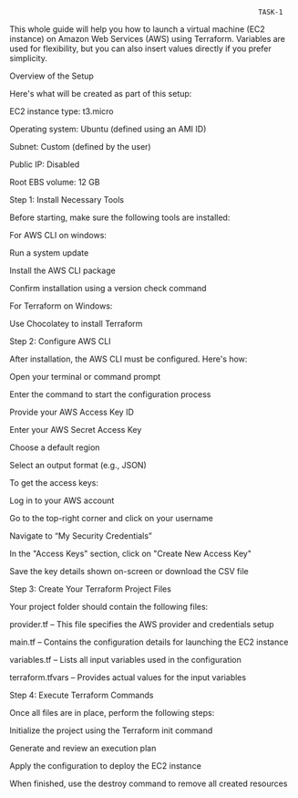                                                                  TASK-1
This whole guide will help you how to launch a virtual machine (EC2 instance) on Amazon Web Services (AWS) using Terraform. Variables are used for flexibility, but you can also insert values directly if you prefer simplicity.

Overview of the Setup

Here's what will be created as part of this setup:

EC2 instance type: t3.micro

Operating system: Ubuntu (defined using an AMI ID)

Subnet: Custom (defined by the user)

Public IP: Disabled

Root EBS volume: 12 GB

Step 1: Install Necessary Tools

Before starting, make sure the following tools are installed:

For AWS CLI on windows:

Run a system update

Install the AWS CLI package

Confirm installation using a version check command

For Terraform on Windows:

Use Chocolatey to install Terraform

Step 2: Configure AWS CLI

After installation, the AWS CLI must be configured. Here's how:

Open your terminal or command prompt

Enter the command to start the configuration process

Provide your AWS Access Key ID

Enter your AWS Secret Access Key

Choose a default region

Select an output format (e.g., JSON)

To get the access keys:

Log in to your AWS account

Go to the top-right corner and click on your username

Navigate to “My Security Credentials”

In the "Access Keys" section, click on "Create New Access Key"

Save the key details shown on-screen or download the CSV file

Step 3: Create Your Terraform Project Files

Your project folder should contain the following files:

provider.tf – This file specifies the AWS provider and credentials setup

main.tf – Contains the configuration details for launching the EC2 instance

variables.tf – Lists all input variables used in the configuration

terraform.tfvars – Provides actual values for the input variables

Step 4: Execute Terraform Commands

Once all files are in place, perform the following steps:

Initialize the project using the Terraform init command

Generate and review an execution plan

Apply the configuration to deploy the EC2 instance

When finished, use the destroy command to remove all created resources
